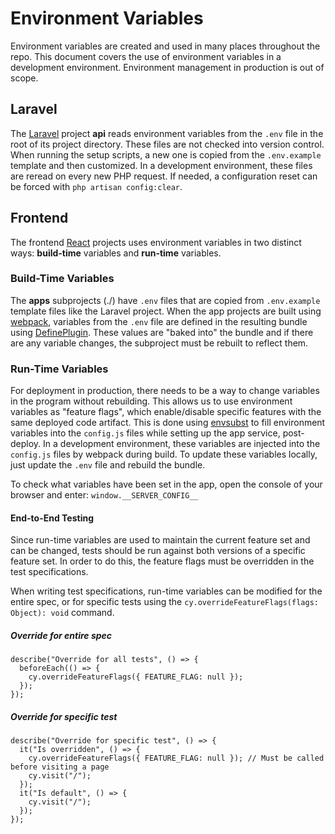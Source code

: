 # Environment Variables

Environment variables are created and used in many places throughout the repo. This document covers the use of environment variables in a development environment. Environment management in production is out of scope.

## Laravel

The [Laravel](https://laravel.com/) project **api** reads environment variables from the `.env` file in the root of its project directory. These files are not checked into version control. When running the setup scripts, a new one is copied from the `.env.example` template and then customized. In a development environment, these files are reread on every new PHP request. If needed, a configuration reset can be forced with `php artisan config:clear`.

## Frontend

The frontend [React](https://reactjs.org/) projects uses environment variables in two distinct ways: **build-time** variables and **run-time** variables.

### Build-Time Variables

The **apps** subprojects (./) have `.env` files that are copied from `.env.example` template files like the Laravel project. When the app projects are built using [webpack](https://webpack.js.org/), variables from the `.env` file are defined in the resulting bundle using [DefinePlugin](https://webpack.js.org/plugins/define-plugin/). These values are "baked into" the bundle and if there are any variable changes, the subproject must be rebuilt to reflect them.

### Run-Time Variables

For deployment in production, there needs to be a way to change variables in the program without rebuilding. This allows us to use environment variables as "feature flags", which enable/disable specific features with the same deployed code artifact. This is done using [envsubst](https://www.gnu.org/software/gettext/manual/html_node/envsubst-Invocation.html) to fill environment variables into the `config.js` files while setting up the app service, post-deploy. In a development environment, these variables are injected into the `config.js` files by webpack during build. To update these variables locally, just update the `.env` file and rebuild the bundle.

To check what variables have been set in the app, open the console of your browser and enter:
`window.__SERVER_CONFIG__`

#### End-to-End Testing

Since run-time variables are used to maintain the current feature set and can be changed, tests should be run against both versions of a specific feature set. In order to do this, the feature flags must be overridden in the test specifications.

When writing test specifications, run-time variables can be modified for the entire spec, or for specific tests using the `cy.overrideFeatureFlags(flags: Object): void` command.

##### Override for entire spec

```tsx
describe("Override for all tests", () => {
  beforeEach(() => {
    cy.overrideFeatureFlags({ FEATURE_FLAG: null });
  });
});
```

##### Override for specific test

```tsx
describe("Override for specific test", () => {
  it("Is overridden", () => {
    cy.overrideFeatureFlags({ FEATURE_FLAG: null }); // Must be called before visiting a page
    cy.visit("/");
  });
  it("Is default", () => {
    cy.visit("/");
  });
});
```
